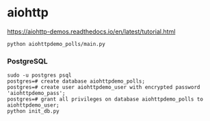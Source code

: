 # aiohttp

https://aiohttp-demos.readthedocs.io/en/latest/tutorial.html

    python aiohttpdemo_polls/main.py


### PostgreSQL

    sudo -u postgres psql
    postgres=# create database aiohttpdemo_polls;
    postgres=# create user aiohttpdemo_user with encrypted password 'aiohttpdemo_pass';
    postgres=# grant all privileges on database aiohttpdemo_polls to aiohttpdemo_user;  
    python init_db.py

